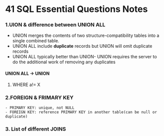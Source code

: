 # 41 SQL Essential Questions Notes

### 1.UION & difference between UNION ALL
- UNION merges the contents of two structure-compatibility tables into a single combined table.
- UNION ALL include **duplicate** records but UNION will omit duplicate records
- UNION ALL typically better than UNION- UNION requires the server to do the additional work of removing any duplicates
#### UNION ALL -> UNION
1. WHERE a!= X   
   
### 2.FOREIGN & FRIMARY KEY
    - PRIMARY KEY: unique, not NULL
    - FOREIGN KEY: reference PRIMARY KEY in another table(can be null or duplicate)   
       
### 3. List of different JOINS
    
